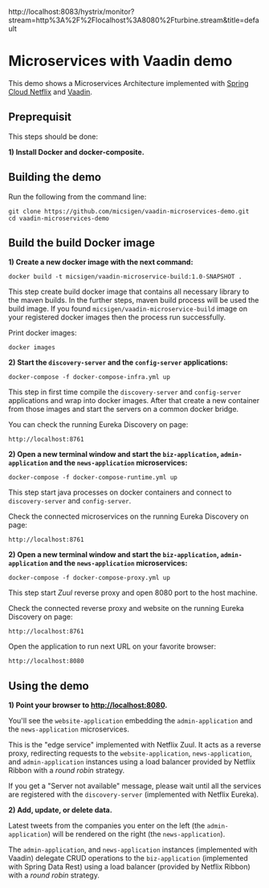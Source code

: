 http://localhost:8083/hystrix/monitor?stream=http%3A%2F%2Flocalhost%3A8080%2Fturbine.stream&title=default

# Microservices with Vaadin demo

This demo shows a Microservices Architecture implemented with [Spring Cloud Netflix](http://cloud.spring.io/spring-cloud-netflix/) and [Vaadin](https://vaadin.com).

## Preprequisit

This steps should be done:

**1) Install Docker and docker-composite.**

## Building the demo

Run the following from the command line:
```
git clone https://github.com/micsigen/vaadin-microservices-demo.git
cd vaadin-microservices-demo
```

## Build the build Docker image

**1) Create a new docker image with the next command:**

```
docker build -t micsigen/vaadin-microservice-build:1.0-SNAPSHOT . 
```

This step create build docker image that contains all necessary library to the maven builds. In the further steps, maven 
build process will be used the build image. If you found `micsigen/vaadin-microservice-build` image on your registered docker 
images then the process run successfully.

Print docker images:
```
docker images
```

**2) Start the `discovery-server` and the `config-server` applications:**
```
docker-compose -f docker-compose-infra.yml up
```

This step in first time compile the `discovery-server` and `config-server` applications and wrap into docker images. 
After that create a new container from those images and start the servers on a common docker bridge.

You can check the running Eureka Discovery on page:
```
http://localhost:8761
```

**2) Open a new terminal window and start the `biz-application`, `admin-application` and the `news-application` microservices:**
```
docker-compose -f docker-compose-runtime.yml up
```

This step start java processes on docker containers and connect to `discovery-server` and `config-server`.

Check the connected microservices on the running Eureka Discovery on page:
```
http://localhost:8761
```

**2) Open a new terminal window and start the `biz-application`, `admin-application` and the `news-application` microservices:**
```
docker-compose -f docker-compose-proxy.yml up
```

This step start _Zuul_ reverse proxy and open 8080 port to the host machine.

Check the connected reverse proxy and website on the running Eureka Discovery on page:
```
http://localhost:8761
```

Open the application to run next URL on your favorite browser:
```
http://localhost:8080
```

## Using the demo

**1) Point your browser to <http://localhost:8080>.**

You'll see the `website-application` embedding the `admin-application` and the `news-application` microservices.

This is the "edge service" implemented with Netflix Zuul. It acts as a reverse proxy, redirecting requests to the `website-application`, `news-application`, and `admin-application` instances using a load balancer provided by Netflix Ribbon with a _round robin_ strategy.

If you get a "Server not available" message, please wait until all the services are registered with the `discovery-server` (implemented with Netflix Eureka).

**2) Add, update, or delete data.**

Latest tweets from the companies you enter on the left (the `admin-application`) will be rendered on the right (the `news-application`).

The `admin-application`, and `news-application` instances (implemented with Vaadin) delegate CRUD operations to the `biz-application` (implemented with Spring Data Rest) using a load balancer (provided by Netflix Ribbon) with a _round robin_ strategy.